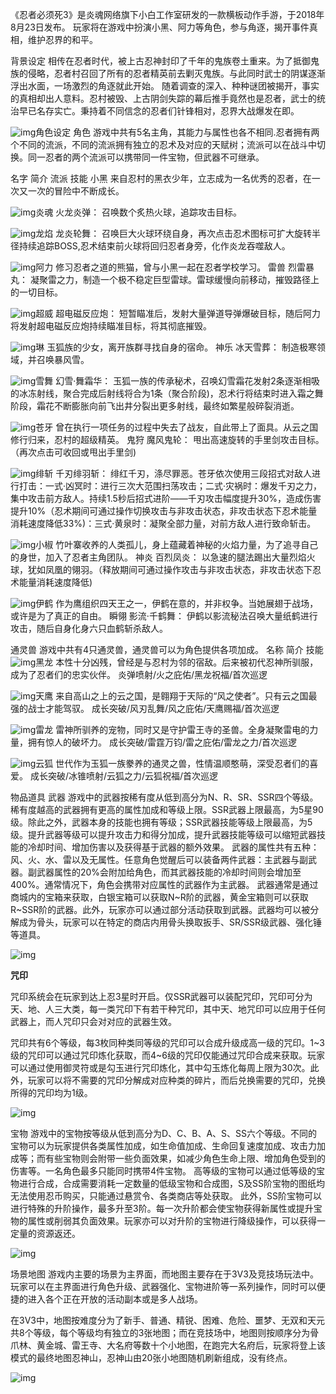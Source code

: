 《忍者必须死3》是炎魂网络旗下小白工作室研发的一款横板动作手游，于2018年8月23日发布。
玩家将在游戏中扮演小黑、阿力等角色，参与角逐，揭开事件真相，维护忍界的和平。

背景设定
相传在忍者时代，被上古忍神封印了千年的鬼族卷土重来。为了抵御鬼族的侵略，忍者村召回了所有的忍者精英前去剿灭鬼族。与此同时武士的阴谋逐渐浮出水面，一场激烈的角逐就此开始。
随着调查的深入、种种谜团被揭开，事实的真相却出人意料。忍村被毁、上古阴剑失踪的幕后推手竟然也是忍者，武士的统治早已名存实亡。秉持着不同信念的忍者们针锋相对，忍界大战爆发在即。 

![img](https://bkimg.cdn.bcebos.com/pic/8601a18b87d6277fb9c2e75727381f30e824fc89?x-bce-process=image/watermark,image_d2F0ZXIvYmFpa2UyMjA=,g_7,xp_5,yp_5)角色设定
角色
游戏中共有5名主角，其能力与属性也各不相同.忍者拥有两个不同的流派，不同的流派拥有独立的忍术及对应的天赋树；流派可以在战斗中切换。同一忍者的两个流派可以携带同一件宝物，但武器不可继承。

名字
简介
流派
技能
小黑
来自忍村的黑衣少年，立志成为一名优秀的忍者，在一次又一次的冒险中不断成长。

![img](https://bkimg.cdn.bcebos.com/pic/c75c10385343fbf2b211dfc14e37dd8065380dd721b5?x-bce-process=image/watermark,image_d2F0ZXIvYmFpa2UxODA=,g_7,xp_5,yp_5)炎魂
火龙炎弹：
召唤数个炙热火球，追踪攻击目标。

![img](https://bkimg.cdn.bcebos.com/pic/314e251f95cad1c8a7866bc481777009c93d71cffbb4?x-bce-process=image/resize,m_lfit,w_440,limit_1)龙焰
龙炎轮舞：
召唤巨大火球环绕自身，再次点击忍术图标可扩大旋转半径持续追踪BOSS,忍术结束前火球将回归忍者身旁，化作炎龙吞噬敌人。

![img](https://bkimg.cdn.bcebos.com/pic/86d6277f9e2f070828381ee4176daf99a9014d0854b7?x-bce-process=image/resize,m_lfit,w_440,limit_1)阿力
修习忍者之道的熊猫，曾与小黑一起在忍者学校学习。
雷兽
烈雷暴丸：
凝聚雷之力，制造一个极不稳定巨型雷球。雷球缓慢向前移动，摧毁路径上的一切目标。

![img](https://bkimg.cdn.bcebos.com/pic/f3d3572c11dfa9ec8a13842c4b80e003918fa0ec6bf5?x-bce-process=image/resize,m_lfit,w_440,limit_1)超威
超电磁反应炮：
短暂瞄准后，发射大量弹道导弹爆破目标，随后阿力将发射超电磁反应炮持续瞄准目标，将其彻底摧毁。

![img](https://bkimg.cdn.bcebos.com/pic/730e0cf3d7ca7bcb0a46d9cb40407c63f6246a6002b7?x-bce-process=image/resize,m_lfit,w_440,limit_1)琳
玉狐族的少女，离开族群寻找自身的宿命。
神乐
冰天雪葬：
制造极寒领域，并召唤暴风雪。

![img](https://bkimg.cdn.bcebos.com/pic/55e736d12f2eb9389b5023172b2b9235e5dde611c1b6?x-bce-process=image/resize,m_lfit,w_440,limit_1)雪舞
幻雪·舞霜华：
玉狐一族的传承秘术，召唤幻雪霜花发射2条逐渐相吸的冰冻射线，聚合完成后射线将合为1条（聚合阶段)，忍术行将结束时进入霜之舞阶段，霜花不断膨胀向前飞出井分裂出更多射线，最终如繁星般碎裂消逝。

![img](https://bkimg.cdn.bcebos.com/pic/9d82d158ccbf6c81800a8a0d4277a63533fa838beab6?x-bce-process=image/resize,m_lfit,w_440,limit_1)苍牙
曾在执行一项任务的过程中失去了战友，自此带上了面具。从云之国修行归来，忍村的超级精英。
鬼狩
魔风鬼轮：
甩出高速旋转的手里剑攻击目标。（再次点击可收回或甩出手里剑)

![img](https://bkimg.cdn.bcebos.com/pic/9358d109b3de9c82d15821c3cdcd970a19d8bc3ee560?x-bce-process=image/resize,m_lfit,w_440,limit_1)绯斩
千刃绯羽斩：
绯红千刃，涤尽罪恶。苍牙依次使用三段招式对敌人进行打击：一式·凶冥时：进行三次大范围扫荡攻击；二式·灾祸时：爆发千刃之力，集中攻击前方敌人。持续1.5秒后招式进阶——千刃攻击幅度提升30%，造成伤害提升10%（忍术期间可通过操作切换攻击与非攻击状态，非攻击状态下忍术能量消耗速度降低33%)：三式·黄泉时：凝聚全部力量，对前方敌人进行致命斩击。

![img](https://bkimg.cdn.bcebos.com/pic/e1fe9925bc315c6034a8da0a73f8dc1349540823d9b6?x-bce-process=image/resize,m_lfit,w_440,limit_1)小椒
竹叶寨收养的人类孤儿，身上蕴藏着神秘的火焰力量，为了追寻自己的身世，加入了忍者主角团队。
神炎
百烈凤炎：
以急速的腿法踢出大量烈焰火球，犹如凤凰的翎羽。（释放期间可通过操作攻击与非攻击状态，非攻击状态下忍术能量消耗速度降低)

![img](https://bkimg.cdn.bcebos.com/pic/eaf81a4c510fd9f9d72af74dbb7dc32a2834349b0ecc?x-bce-process=image/resize,m_lfit,w_440,limit_1)伊鹤
作为鹰组织四天王之一，伊鹤在意的，并非权争。当她展翅于战场，或许是为了真正的自由。
瞬翎
影流·千鹤舞：
伊鹤以影流秘法召唤大量纸鹤进行攻击，随后自身化身六只血鹤斩杀敌人。

通灵兽
游戏中共有4只通灵兽，通灵兽可以为角色提供各项加成。
名称
简介
技能
![img](https://bkimg.cdn.bcebos.com/pic/a8ec8a13632762d0a34358d0afec08fa513dc664?x-bce-process=image/resize,m_lfit,w_440,limit_1)黑龙
本性十分凶残，曾经是与忍村为邻的宿敌。后来被初代忍神所驯服，成为了忍者们的忠实伙伴。
炎弹喷射/火之庇佑/黑龙祝福/首次巡逻

![img](https://bkimg.cdn.bcebos.com/pic/d01373f082025aafbc7682a4f4edab64034f1a1c?x-bce-process=image/resize,m_lfit,w_440,limit_1)天鹰
来自高山之上的云之国，是翱翔于天际的“风之使者”。只有云之国最强的战士才能驾驭。
成长突破/风刃乱舞/风之庇佑/天鹰赐福/首次巡逻

![img](https://bkimg.cdn.bcebos.com/pic/03087bf40ad162d9bf919e731edfa9ec8a13cd66?x-bce-process=image/resize,m_lfit,w_440,limit_1)雷龙
雷神所驯养的宠物，同时又是守护雷王寺的圣兽。全身凝聚雷电的力量，拥有惊人的破坏力。
成长突破/雷霆万钧/雷之庇佑/雷龙之力/首次巡逻

![img](https://bkimg.cdn.bcebos.com/pic/024f78f0f736afc359a0c30abc19ebc4b7451234?x-bce-process=image/resize,m_lfit,w_440,limit_1)云狐
世代作为玉狐一族豢养的通灵之兽，性情温顺憨萌，深受忍者们的喜爱。
成长突破/冰锥喷射/云狐之力/云狐祝福/首次巡逻

物品道具
武器
游戏中的武器按稀有度从低到高分为N、R、SR、SSR四个等级。稀有度越高的武器拥有更高的属性加成和等级上限。SSR武器上限最高，为5星90级。除此之外，武器本身的技能也拥有等级；SSR武器技能等级上限最高，为5级。提升武器等级可以提升攻击力和得分加成，提升武器技能等级可以缩短武器技能的冷却时间、增加伤害以及获得基于武器的额外效果。
武器的属性共有五种：风、火、水、雷以及无属性。任意角色觉醒后可以装备两件武器：主武器与副武器。副武器属性的20%会附加给角色，而其武器技能的冷却时间则会增加至400%。通常情况下，角色会携带对应属性的武器作为主武器。
武器通常是通过商城内的宝箱来获取，白银宝箱可以获取N~R阶的武器，黄金宝箱则可以获取R~SSR阶的武器。此外，玩家亦可以通过部分活动获取到武器。武器均可以被分解成为骨头，玩家可以在特定的商店内用骨头换取扳手、SR/SSR级武器、强化锤等道具。

![img](https://bkimg.cdn.bcebos.com/pic/37d3d539b6003af33a874bd39466d15c103853431879?x-bce-process=image/resize,m_lfit,w_1280,limit_1)

**咒印**

咒印系统会在玩家到达上忍3星时开启。仅SSR武器可以装配咒印，咒印可分为天、地、人三大类，每一类咒印下有若干种咒印，其中天、地咒印可以应用于任何武器上，而人咒印只会对对应的武器生效。

咒印共有6个等级，每3枚同种类同等级的咒印可以合成升级成高一级的咒印。1~3级的咒印可以通过咒印炼化获取，而4~6级的咒印仅能通过咒印合成来获取。玩家可以通过使用御灵符或是勾玉进行咒印炼化，其中勾玉炼化每周上限为30次。此外，玩家可以将不需要的咒印分解成对应种类的碎片，而后兑换需要的咒印，兑换所得的咒印均为1级。

![img](https://bkimg.cdn.bcebos.com/pic/cefc1e178a82b9010831446b7c8da9773812efce?x-bce-process=image/resize,m_lfit,w_1280,limit_1)

宝物
游戏中的宝物按等级从低到高分为D、C、B、A、S、SS六个等级。不同的宝物可以为玩家提供各类属性加成，如生命值加成、生命回复速度加成、攻击力加成等；而有些宝物则会附带一些负面效果，如减少角色生命上限、增加角色受到的伤害等。一名角色最多只能同时携带4件宝物。
高等级的宝物可以通过低等级的宝物进行合成，合成需要消耗一定数量的低级宝物和合成图，S及SS阶宝物的图纸均无法使用忍币购买，只能通过悬赏令、各类商店等处获取。
此外，SS阶宝物可以进行特殊的升阶操作，最多升至3阶。每一次升阶都会使宝物获得新属性或提升宝物的属性或削弱其负面效果。玩家亦可以对升阶的宝物进行降级操作，可以获得一定量的资源返还。

![img](https://bkimg.cdn.bcebos.com/pic/96dda144ad345982b2b76420adb826adcbef76092e66?x-bce-process=image/resize,m_lfit,w_1280,limit_1)

场景地图
游戏内主要的场景为主界面，而地图主要存在于3V3及竞技场玩法中。
玩家可以在主界面进行角色升级、武器强化、宝物进阶等一系列操作，同时可以便捷的进入各个正在开放的活动副本或是多人战场。

在3V3中，地图按难度分为了新手、普通、精锐、困难、危险、噩梦、无双和天元共8个等级，每个等级均有独立的3张地图；而在竞技场中，地图则按顺序分为骨爪林、黄金城、雷王寺、大名府等数十个小地图，在跑完大名府后，玩家将登上该模式的最终地图忍神山，忍神山由20张小地图随机刷新组成，没有终点。

![img](https://bkimg.cdn.bcebos.com/pic/e850352ac65c103853435c70135d8413b07eca802366?x-bce-process=image/resize,m_lfit,w_1280,limit_1)